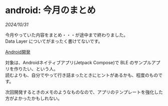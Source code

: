 # android: 今月のまとめ

_2024/10/31_

今月やっていた内容をまとめ・・・が途中まで終わりました。  
Data Layer についてがまったく書けてないです。

[Android開発](android/index.md)

対象は、Androidネイティブアプリ(Jetpack Compose)で BLE のサンプルアプリを作りたい、という人。  
読むよりも、自分でやって行き詰まったときにヒントがあるかも、程度のものです。

次回開発するときのメモのようなものなので、アプリのテンプレートを強化した方がよかったかもしれない。
